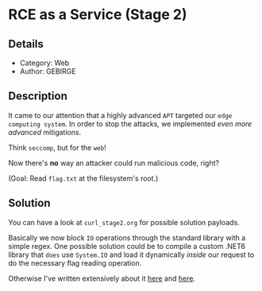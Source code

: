 # RCE as a Service (Stage 2)
## Details
- Category: Web
- Author: GEBIRGE

## Description

It came to our attention that a highly advanced `APT` targeted our `edge computing system`. In order to stop the attacks, we implemented *even more advanced* mitigations.

Think `seccomp`, but for the `web`!

Now there's **no** way an attacker could run malicious code, right?

(Goal: Read `flag.txt` at the filesystem's root.)

## Solution

You can have a look at `curl_stage2.org` for possible solution payloads.

Basically we now block `IO` operations through the standard library with a simple regex.
One possible solution could be to compile a custom .NET6 library that `does` use `System.IO` and load it dynamically *inside* our request to do the necessary flag reading operation.

Otherwise I've written extensively about it [here](https://gebir.ge/blog/privesc-part-1/) and [here](https://gebir.ge/blog/privesc-part-2/).
